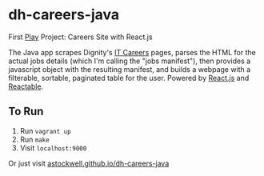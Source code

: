 dh-careers-java
===============

First [Play](https://www.playframework.com/) Project: Careers Site with React.js

The Java app scrapes Dignity's [IT Careers](http://dignityhealth.org/careers/jobs/index.php?do=search&category=Information+Technology+%28IT%29&location=) pages, parses the HTML for the actual jobs details (which I'm calling the "jobs manifest"), then provides a javascript object with the resulting manifest, and builds a webpage with a filterable, sortable, paginated table for the user. Powered by [React.js](http://facebook.github.io/react/index.html) and [Reactable](http://glittershark.github.io/reactable/).

## To Run

1. Run `vagrant up`
2. Run `make`
3. Visit `localhost:9000`

Or just visit [astockwell.github.io/dh-careers-java](http://astockwell.github.io/dh-careers-java)

